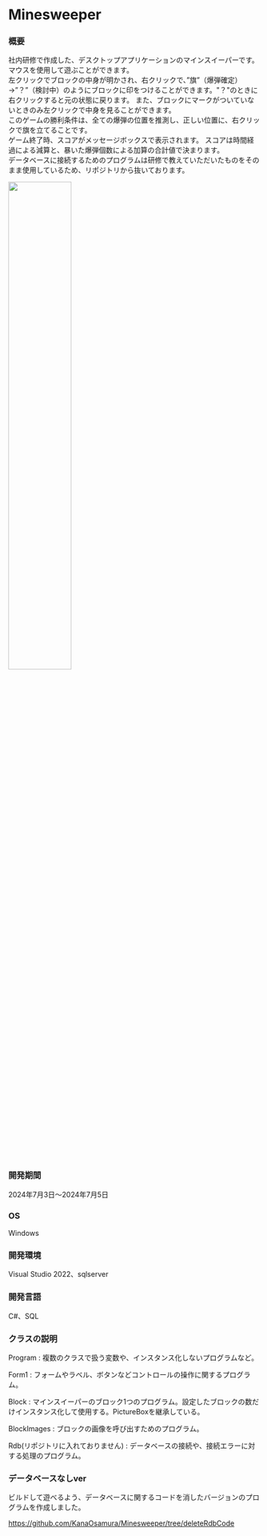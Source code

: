 # Minesweeper
### 概要

社内研修で作成した、デスクトップアプリケーションのマインスイーパーです。
マウスを使用して遊ぶことができます。  
左クリックでブロックの中身が明かされ、右クリックで、”旗”（爆弾確定）→”？”（検討中）のようにブロックに印をつけることができます。"？"のときに右クリックすると元の状態に戻ります。
また、ブロックにマークがついていないときのみ左クリックで中身を見ることができます。  
このゲームの勝利条件は、全ての爆弾の位置を推測し、正しい位置に、右クリックで旗を立てることです。  
ゲーム終了時、スコアがメッセージボックスで表示されます。
スコアは時間経過による減算と、暴いた爆弾個数による加算の合計値で決まります。  
データベースに接続するためのプログラムは研修で教えていただいたものをそのまま使用しているため、リポジトリから抜いております。

<img src = "https://github.com/user-attachments/assets/d77ca9f8-a6f6-4399-8af7-c690163a9dc0" width="50%">

### 開発期間
‎2024‎年‎7‎月‎3‎日～‎2024‎年‎7‎月‎5‎日

### OS
Windows

### 開発環境
Visual Studio 2022、sqlserver

### 開発言語
C#、SQL

### クラスの説明
Program : 複数のクラスで扱う変数や、インスタンス化しないプログラムなど。

Form1 : フォームやラベル、ボタンなどコントロールの操作に関するプログラム。

Block : マインスイーパーのブロック1つのプログラム。設定したブロックの数だけインスタンス化して使用する。PictureBoxを継承している。

BlockImages : ブロックの画像を呼び出すためのプログラム。

Rdb(リポジトリに入れておりません) : データベースの接続や、接続エラーに対する処理のプログラム。

### データベースなしver
ビルドして遊べるよう、データベースに関するコードを消したバージョンのプログラムを作成しました。

https://github.com/KanaOsamura/Minesweeper/tree/deleteRdbCode
